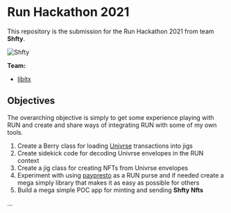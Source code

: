 # Run Hackathon 2021

This repository is the submission for the Run Hackathon 2021 from team **Shfty**.

![Shfty](https://github.com/libitx/run-hackathon-2021/raw/master/media/shifty.png)

**Team:**

* [libitx](https://github.com/libitx)

## Objectives

The overarching objective is simply to get some experience playing with RUN and create and share ways of integrating RUN with some of my own tools. 

1. Create a Berry class for loading [Univrse](https://univrse.network/) transactions into jigs
2. Create sidekick code for decoding Univrse envelopes in the RUN context
3. Create a jig class for creating NFTs from Univrse envelopes
4. Experiment with using [paypresto](https://www.paypresto.co) as a RUN purse and if needed create a mega simply library that makes it as easy as possible for others
5. Build a mega simple POC app for minting and sending **Shfty Nfts**

...